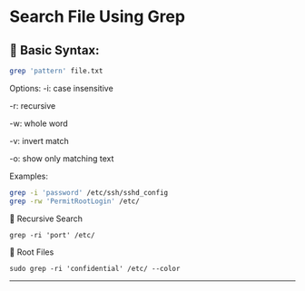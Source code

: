 # Search File Using Grep

## 🧪 Basic Syntax:
```bash
grep 'pattern' file.txt
```

Options:
-i: case insensitive

-r: recursive

-w: whole word

-v: invert match

-o: show only matching text

Examples:
```bash
grep -i 'password' /etc/ssh/sshd_config
grep -rw 'PermitRootLogin' /etc/
```

🔁 Recursive Search
```
grep -ri 'port' /etc/
```

🔐 Root Files
```
sudo grep -ri 'confidential' /etc/ --color
```

---